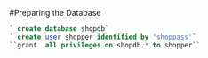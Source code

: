#Preparing the Database
```sql
` create database shopdb`
` create user shopper identified by 'shoppass'`
``grant  all privileges on shopdb.* to shopper``

